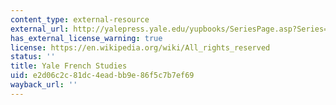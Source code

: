 ```yaml
---
content_type: external-resource
external_url: http://yalepress.yale.edu/yupbooks/SeriesPage.asp?Series=99
has_external_license_warning: true
license: https://en.wikipedia.org/wiki/All_rights_reserved
status: ''
title: Yale French Studies
uid: e2d06c2c-81dc-4ead-bb9e-86f5c7b7ef69
wayback_url: ''
---
```

